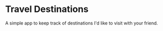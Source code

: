 # Travel Destinations

A simple app to keep track of destinations I'd like to visit with your friend.
